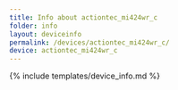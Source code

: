 ```yaml
---
title: Info about actiontec_mi424wr_c
folder: info
layout: deviceinfo
permalink: /devices/actiontec_mi424wr_c/
device: actiontec_mi424wr_c
---
```

{% include templates/device_info.md %}
